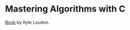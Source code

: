Mastering Algorithms with C
===========================

[Book](http://shop.oreilly.com/product/9781565924536.do?code=DEAL) by Kyle Loudon.



